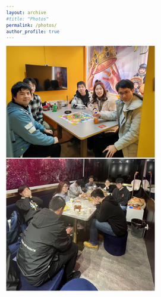 ```yaml
---
layout: archive
#title: "Photos"
permalink: /photos/
author_profile: true
---
```



<img src="/images/NewYearParty2024.jpg" alt="New Year Party of 2024" width=400> <img src="/images/PlayingGame1.jpg" alt="Spring Gathering of 2024" width=400>

